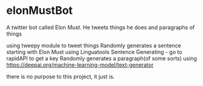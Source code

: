 # elonMustBot
A twitter bot called Elon Must. He tweets things he does and paragraphs of things

using tweepy module to tweet things
Randomly generates a sentence starting with Elon Must using Linguatools Sentence Generating - go to rapidAPI to get a key
Randomly generates a paragraph(of some sorts) using https://deepai.org/machine-learning-model/text-generator

there is no purpose to this project, it just is.
